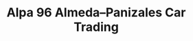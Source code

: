 ---
title: "Alpa 96 Almeda–Panizales Car Trading"
url: /las-pinas/alpa-96-almeda-panizales-car-trading/
shop: car
---